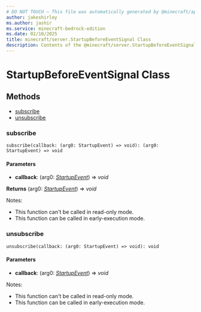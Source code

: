 ```yaml
---
# DO NOT TOUCH — This file was automatically generated by @minecraft/api-docs-generator, to report problems file an issue at https://github.com/Mojang/minecraft-scripting-libraries
author: jakeshirley
ms.author: jashir
ms.service: minecraft-bedrock-edition
ms.date: 02/10/2025
title: minecraft/server.StartupBeforeEventSignal Class
description: Contents of the @minecraft/server.StartupBeforeEventSignal class.
---
```

# StartupBeforeEventSignal Class

## Methods
- [subscribe](#subscribe)
- [unsubscribe](#unsubscribe)

### **subscribe**
`
subscribe(callback: (arg0: StartupEvent) => void): (arg0: StartupEvent) => void
`

#### **Parameters**
- **callback**: (arg0: [*StartupEvent*](StartupEvent.md)) => *void*

**Returns** (arg0: [*StartupEvent*](StartupEvent.md)) => *void*
  
Notes:
- This function can't be called in read-only mode.
- This function can be called in early-execution mode.

### **unsubscribe**
`
unsubscribe(callback: (arg0: StartupEvent) => void): void
`

#### **Parameters**
- **callback**: (arg0: [*StartupEvent*](StartupEvent.md)) => *void*
  
Notes:
- This function can't be called in read-only mode.
- This function can be called in early-execution mode.
